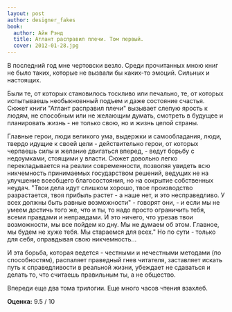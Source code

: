 ```yaml
---
layout: post
author: designer_fakes
book:
  author: Айн Рэнд
  title: Атлант расправил плечи. Том первый.
  cover: 2012-01-28.jpg
---
```


В последний год мне чертовски везло. Среди прочитанных мною книг не было таких, которые не вызвали бы каких-то эмоций. Сильных и настоящих.

Были те, от которых становилось тоскливо или печально, те, от которых испытываешь необыкновнный подъем и даже состояние счастья. Сюжет книги "Атлант расправил плечи" вызывает слепую ярость к людям, не способным или не желающим думать, смотреть в будущее и планировать жизнь - не только свою, но и жизнь целой страны.

Главные герои, люди великого ума, выдержки и самообладания, люди, твердо идущие к своей цели - действительно герои, от которых черпаешь силы и желание двигаться вперед, - ведут борьбу с недоумками, стоящими у власти. Сюжет довольно легко перекладывается на реалии современности, позволяя увидеть всю никчемность принимаемых государством решений, ведущих не на улучшение всеобщего благосостояния, но на сокрытие собственных неудач. "Твои дела идут слишком хорошо, твое производство разрастается, твоя прибыль растет - а наше нет, и это несправедливо. У всех должны быть равные возможности"  - говорят они, - и если мы не умеем достичь того же, что и ты, то надо просто ограничить тебя, всеми правдами и неправдами. И это ничего, что урезав твои возможности, мы все пойдем ко дну. Мы не думаем об этом. Главное, мы будем не хуже тебя. Мы стараемся для всех." Но по сути - только для себя, оправдывая свою никчемность...

И эта борьба, которая ведется - честными и нечестными методами (по способностям), распаляет праведный гнев читателя, заставляет искать путь к справедливости в реальной жизни, убеждает не сдаваться и делать то, что считаешь правильным ты, а не общество.

Впереди еще два тома трилогии. Еще много часов чтения взахлеб.

**Оценка:** 9.5 / 10
